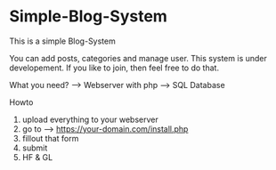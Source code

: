 # Simple-Blog-System

This is a simple Blog-System

You can add posts, categories and manage user. This system is under developement. If you like to join, then feel free to do that.


What you need?
--> Webserver with php
--> SQL Database

Howto

1. upload everything to your webserver
2. go to --> https://your-domain.com/install.php
3. fillout that form
4. submit
5. HF & GL
